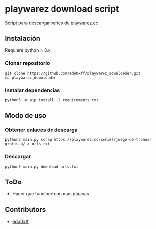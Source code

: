 
# playwarez download script

Script para descargar series de [playwarez.cc](playwarez.cc)

## Instalación

Requiere python > 3.x

### Clonar repositorio

	git clone https://github.com/edo0xff/playwarez_downloader.git
	cd playwarez_downloader

### Instalar dependencias

	python3 -m pip install -l requirements.txt

## Modo de uso

### Obtener enlaces de descarga

	python3 main.py scrap https://playwarez.cc/series/juego-de-tronos-gratis-a/ > urls.txt

### Descargar

	python3 main.py download urls.txt

## ToDo

- Hacer que funcione con más páginas

## Contributors

- [edo0xff]([https://github.com/edo0xff](https://github.com/edo0xff))
